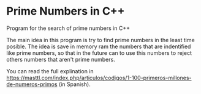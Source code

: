 # Prime Numbers in C++

Program for the search of prime numbers in C++

The main idea in this program is try to find prime numbers in the least time posible.
The idea is save in memory ram the numbers that are indentified like prime numbers, so that in the future  can to use this numbers to reject others numbers that aren't prime numbers.

You can read the full explination in 
https://masttl.com/index.php/articulos/codigos/1-100-primeros-millones-de-numeros-primos (in Spanish).
